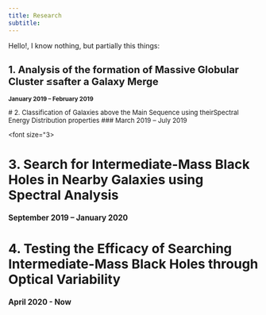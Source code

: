 ```yaml
---
title: Research
subtitle: 
---
```



Hello!, I know nothing, but partially this things:
<font size="1"> 
# 1. Analysis of the formation of Massive Globular Cluster ≤safter a Galaxy Merge
### January 2019 – February 2019
<font>

<font size="2">
# 2. Classification of Galaxies above the Main Sequence using theirSpectral Energy Distribution properties
### March 2019 – July 2019
<font>

<font size="3>
# 3. Search for Intermediate-Mass Black Holes in Nearby Galaxies using Spectral Analysis
### September 2019 – January 2020
<font> 
            
# 4. Testing the Efficacy of Searching Intermediate-Mass Black Holes through Optical Variability 
### April 2020 - Now
